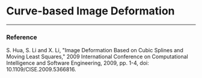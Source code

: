 # Curve-based Image Deformation


---
### Reference

S. Hua, S. Li and X. Li, "Image Deformation Based on Cubic Splines and Moving Least Squares," 2009 International Conference on Computational Intelligence and Software Engineering, 2009, pp. 1-4, doi: 10.1109/CISE.2009.5366816.
